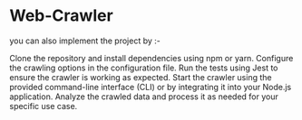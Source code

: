 # Web-Crawler

you can also implement the project by :-

Clone the repository and install dependencies using npm or yarn.
Configure the crawling options in the configuration file.
Run the tests using Jest to ensure the crawler is working as expected.
Start the crawler using the provided command-line interface (CLI) or by integrating it into your Node.js application.
Analyze the crawled data and process it as needed for your specific use case.
